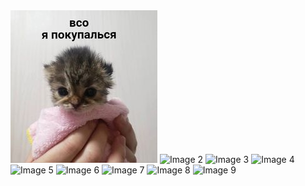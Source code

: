 <html>
<head>
    <link rel="stylesheet" type="text/css" href="styles.css">
</head>
<body>
    <div class="gallery">
        <img src="img/1.jpg" alt="img/1">
        <img src="image2.jpg" alt="Image 2">
        <img src="image3.jpg" alt="Image 3">
        <img src="image4.jpg" alt="Image 4">
        <img src="image5.jpg" alt="Image 5">
        <img src="image6.jpg" alt="Image 6">
        <img src="image7.jpg" alt="Image 7">
        <img src="image8.jpg" alt="Image 8">
        <img src="image9.jpg" alt="Image 9">
    </div>
</body>
</html>
